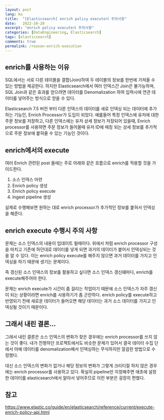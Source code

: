 ```yaml
---
layout: post
lang: ko
title:  "[Elasticsearch] enrich policy execute시 주의사항"
date:   2022-10-20
excerpt: "enrich policy execute시 주의사항"
categories: [DataEngineering, Elasticsearch]
tags: [elasticsearch]
comments: true
permalink: /reason-enrich-execution
---
```


## enrich를 사용하는 이유

SQL에서는 서로 다른 테이블을 결합(Join)하여 두 테이블의 정보를 한번에 가져올 수 있는 방법을 제공한다.
하지만 Elasticsearch에서 여러 인덱스간 Join은 불가능하며, SQL Join과 같은 효과를 얻으려면 데이터를 Denomalization 하여 입력시에 연관 데이터를 넣어주는 방식으로 얻을 수 있다. 

Elasticsearch 7.5 버전 부터 다른 인덱스의 데이터를 새로 인덱싱 되는 데이터에 추가하는 기능인, Enrich Processor가 도입이 되었다. 예를들어 특정 인덱스에 유저에 대한 주문 정보를 저장하고, 다른 인덱스에는 유저 상세 정보가 저장되어 있을때, Enrich processor를 사용하면 주문 정보가 들어올때 유저 ID에 매칭 되는 상세 정보를 추가적으로 주문 정보에 붙혀줄 수 있는 기능인 것이다. 


## enrich에서의 execute

여러 Enrich 관련된 post 들에는 주로 아래와 같은 흐름으로 enrich를 적용할 것을 가이드한다.

1) 소스 인덱스 마련
2) Enrich policy 생성
3) Enrich policy execute
4) Ingest pipeline 생성


실제로 수행해보면 원하는 대로 enrich processor가 추가적인 정보를 붙혀서 인덱싱을 해준다.

## enrich execute 수행시 주의 사항

문제는 소스 인덱스의 내용이 업데이트 될때이다.
위에서 처럼 enrich processor 구성을 마치고 기존에 하던대로 데이터를 넣게 되면 과거의 데이터가 붙어서 인덱싱되는 것을 알 수 있다.
이는 enrich policy execute를 해주지 않으면 과거 데이터를 가지고 인덱싱을 하기 때문에 생기는 문제이다.

즉 갱신된 소스 인덱스의 정보를 활용하고 싶다면 소스 인덱스 갱신떄마다, enrich를 execute해주어야 한다.

문제는 enrich execute가 시간이 좀 걸리는 작업이기 때문에 소스 인덱스가 자주 갱신이 되는 상황이라면 enrich를 사용하기가 좀 곤란하다. 
enrich policy를 execute하고 반영되기 전에 새로운 데이터가 들어오면 해당 데이터는 과거 소스 데이터를 가지고 인덱싱될 것이기 때문이다. 


## 그래서 내린 결론...

그래서 내린 결론은 소스 인덱스의 변화가 잦은 경우에는 enrich processor를 쓰지 않는 것이 좋다.
내가 진행하던 프로젝트에서도 비슷한 문제가 있어서 결국 데이터 수집 단에서 아예 데이터를 denomalization해서 인덱싱하는 무식하지만 깔끔한 방법으로 수정했다.

대신 소스 인덱스의 변화가 없거나 해당 정보의 변화가 그렇게 크리티컬 하지 않은 경우에는 enrich processor를 사용하고 있다. 확실히 pipeline만 지정해주면 애초에 설정한 데이터를 elasticsearch에서 알아서 넣어주므로 이런 부분은 굉장히 편했다. 


## 참고
https://www.elastic.co/guide/en/elasticsearch/reference/current/execute-enrich-policy-api.html
